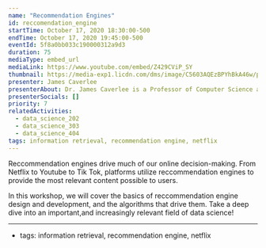 ```yaml
---
name: "Recommendation Engines"
id: reccomendation_engine
startTime: October 17, 2020 18:30:00-500
endTime: October 17, 2020 19:45:00-500
eventId: 5f8a0bb033c190000312a9d3
duration: 75
mediaType: embed_url
mediaLink: https://www.youtube.com/embed/Z429CViP_SY
thumbnail: https://media-exp1.licdn.com/dms/image/C5603AQEzBPYhBkA46w/profile-displayphoto-shrink_800_800/0?e=1608163200&v=beta&t=nnpH5W0l6nEzf50dqmHRPlIEcCX2XMkdjy3m5TKCcuE
presenter: James Caverlee
presenterAbout: Dr. James Caverlee is a Professor of Computer Science and Engineering at Texas A & M University. Prior to teaching, Dr. Caverlee recieved a Ph.D. in computer science from Georgia Tech University, and an M.S. in Computer Science from Stanford
presenterSocials: []
priority: 7
relatedActivities:
  - data_science_202
  - data_science_303
  - data_science_404
tags: information retrieval, recommendation engine, netflix
---
```


Reccommendation engines drive much of our online decision-making. From Netflix to Youtube to Tik Tok, platforms utilize reccommendation engines to provide the most relevant content possible to users.

In this workshop, we will cover the basics of reccommendation engine design and development, and the algorithms that drive them. Take a deep dive into an important,and increasingly relevant field of data science!

---

- tags: information retrieval, recommendation engine, netflix
